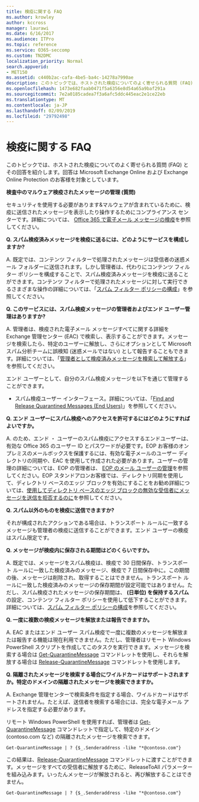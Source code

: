 ```yaml
---
title: 検疫に関する FAQ
ms.author: krowley
author: kccross
manager: laurawi
ms.date: 6/16/2017
ms.audience: ITPro
ms.topic: reference
ms.service: O365-seccomp
ms.custom: TN2DMC
localization_priority: Normal
search.appverid:
- MET150
ms.assetid: c440b2ac-cafa-4be5-ba4c-14278a7990ae
description: このトピックでは、ホストされた検疫についてのよく寄せられる質問 (FAQ) とその回答を紹介します。
ms.openlocfilehash: 1473e682faab0471f5a6356e8d54a65a9baf291a
ms.sourcegitcommit: 7e2a0185cadea7f3a6afc5ddc445eac2e1ce22eb
ms.translationtype: MT
ms.contentlocale: ja-JP
ms.lasthandoff: 02/09/2019
ms.locfileid: "29792498"
---
```

# <a name="quarantine-faq"></a>検疫に関する FAQ

このトピックでは、ホストされた検疫についてのよく寄せられる質問 (FAQ) とその回答を紹介します。回答は Microsoft Exchange Online および Exchange Online Protection のお客様を対象としています。
  
 **検査中のマルウェア検疫されたメッセージの管理 (質問)**
  
セキュリティを使用する必要があります&amp;マルウェアが含まれているために、検疫に送信されたメッセージを表示したり操作するためにコンプライアンス センターです。詳細については、 [Office 365 で電子メール メッセージの検疫](https://support.office.com/article/Quarantine-email-messages-in-Office-365-4c234874-015e-4768-8495-98fcccfc639b)を参照してください。
  
 **Q. スパム検疫済みメッセージを検疫に送るには、どのようにサービスを構成しますか?**
  
A. 既定では、コンテンツ フィルターで処理されたメッセージは受信者の迷惑メール フォルダーに送信されます。しかし管理者は、代わりにコンテンツ フィルター ポリシーを構成することで、スパム検疫済みメッセージを検疫に送ることができます。コンテンツ フィルターで処理されたメッセージに対して実行できるさまざまな操作の詳細については、「[スパム フィルター ポリシーの構成](configure-your-spam-filter-policies.md)」を参照してください。
  
 **Q. このサービスには、スパム検疫メッセージの管理者およびエンド ユーザー管理はありますか?**
  
A. 管理者は、検疫された電子メール メッセージすべてに関する詳細を Exchange 管理センター (EAC) で検索し、表示することができます。メッセージを検索したら、特定のユーザーに解放し、さらにオプションとして Microsoft スパム分析チームに誤検知 (迷惑メールではない) として報告することもできます。詳細については、「[管理者として検疫済みメッセージを検索して解放する](find-and-release-quarantined-messages-as-an-administrator.md)」を参照してください。
  
エンド ユーザーとして、自分のスパム検疫メッセージを以下を通じて管理することができます。 
  
- スパム検疫ユーザー インターフェース。詳細については、「[Find and Release Quarantined Messages (End Users)](http://technet.microsoft.com/library/e439b560-827a-4807-abd3-6b861c1ff786.aspx)」を参照してください。
        
 **Q. エンド ユーザーにスパム検疫へのアクセスを許可するにはどのようにすればよいですか。**
  
A. のため、エンド ・ ユーザーのスパム検疫にアクセスするエンドユーザーは、有効な Office 365 のユーザー ID とパスワードが必要です。EOP お客様のオンプレミスのメールボックスを保護するには、有効な電子メールのユーザー ディレクトリの同期や、EAC を使用して作成された必要があります。ユーザーの管理の詳細については、EOP の管理者は、 [EOP のメール ユーザーの管理](eop/manage-mail-users-in-eop.md)を参照してください。EOP スタンドアロンお客様では、ディレクトリ同期を使用して、ディレクトリ ベースのエッジ ブロックを有効にすることをお勧め詳細については、[使用してディレクトリ ベースのエッジ ブロックの無効な受信者にメッセージを送信を拒否するのに](http://technet.microsoft.com/library/ca7b7416-92ed-40ad-abdb-695be46ea2e4.aspx)を参照してください。
  
 **Q. スパム以外のものを検疫に送信できますか?**
  
それが構成されたアクションである場合は、トランスポート ルールに一致するメッセージも管理者の検疫に送信することができます。エンド ユーザーの検疫はスパム限定です。
  
 **Q. メッセージが検疫内に保存される期間はどのくらいですか。**
  
A. 既定では、メッセージをスパム検疫は、検疫で 30 日間保存、トランスポート ルールに一致した検疫済みのメッセージ、検疫で 7 日間保存中に。この期間の後、メッセージは削除され、取得することはできません。トランスポート ルールに一致した検疫済みのメッセージの保存期間が設定可能ではありません。ただし、スパム検疫されたメッセージの保存期間は、 **(日単位) を保持するスパム**の設定、コンテンツ フィルター ポリシーを使用して低下することができます。詳細については、[スパム フィルター ポリシーの構成](configure-your-spam-filter-policies.md)を参照してください。
  
 **Q. 一度に複数の検疫メッセージを解放または報告できますか。**
  
A. EAC またはエンド ユーザー スパム検疫で一度に複数のメッセージを解放または報告する機能は現在利用できません。ただし、管理者はリモート Windows PowerShell スクリプトを作成してこのタスクを実行できます。メッセージを検索する場合は [Get-QuarantineMessage](http://technet.microsoft.com/library/88026da1-8dbc-49e7-80e8-112a32773c34.aspx) コマンドレットを使用し、それらを解放する場合は [Release-QuarantineMessage](http://technet.microsoft.com/library/4a3aa05c-238f-46f2-b8dd-b0e3c38eab3e.aspx) コマンドレットを使用します。 
  
 **Q. 隔離されたメッセージを検索する場合にワイルドカードはサポートされますか。特定のドメインの隔離されたメッセージを検索できますか。**
  
A. Exchange 管理センターで検索条件を指定する場合、ワイルドカードはサポートされません。たとえば、送信者を検索する場合には、完全な電子メール アドレスを指定する必要があります。
  
リモート Windows PowerShell を使用すれば、管理者は [Get-QuarantineMessage](http://technet.microsoft.com/library/88026da1-8dbc-49e7-80e8-112a32773c34.aspx) コマンドレットで指定して、特定のドメイン (contoso.com など) の隔離されたメッセージを検索できます。 
  
```
Get-QuarantineMessage | ? {$_.Senderaddress -like "*@contoso.com"}
```

この結果は、[Release-QuarantineMessage](http://technet.microsoft.com/library/4a3aa05c-238f-46f2-b8dd-b0e3c38eab3e.aspx) コマンドレットに渡すことができます。メッセージをすべての受信者に解放するために、ReleaseToAll パラメーターを組み込みます。いったんメッセージが解放されると、再び解放することはできません。 
  
```
Get-QuarantineMessage | ? {$_.Senderaddress -like "*@contoso.com"}
```


